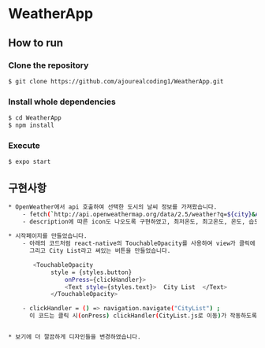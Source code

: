 # WeatherApp

## How to run

### Clone the repository

```bash
$ git clone https://github.com/ajourealcoding1/WeatherApp.git
```

### Install whole dependencies

```bash
$ cd WeatherApp
$ npm install
```

### Execute

```bash
$ expo start
```

## 구현사항

```bash
* OpenWeather에서 api 호출하여 선택한 도시의 날씨 정보를 가져왔습니다.
    - fetch(`http://api.openweathermap.org/data/2.5/weather?q=${city}&APPID={APPID}`)
    - description에 따른 icon도 나오도록 구현하였고, 최저온도, 최고온도, 온도, 습도 정보를 가져와 화면에 띄웠습니다.
   
* 시작페이지를 만들었습니다.
    - 아래의 코드처럼 react-native의 TouchableOpacity를 사용하여 view가 클릭에 적절히 응답하도록 하였습니다.
      그리고 City List라고 써있는 버튼을 만들었습니다.

       <TouchableOpacity
            style = {styles.button}
                onPress={clickHandler}>
                <Text style={styles.text}>  City List  </Text>
            </TouchableOpacity>

    - clickHandler = () => navigation.navigate("CityList") ;
      이 코드는 클릭 시(onPress) clickHandler(CityList.js로 이동)가 작동하도록 하였습니다.


* 보기에 더 깔끔하게 디자인들을 변경하였습니다.
```
